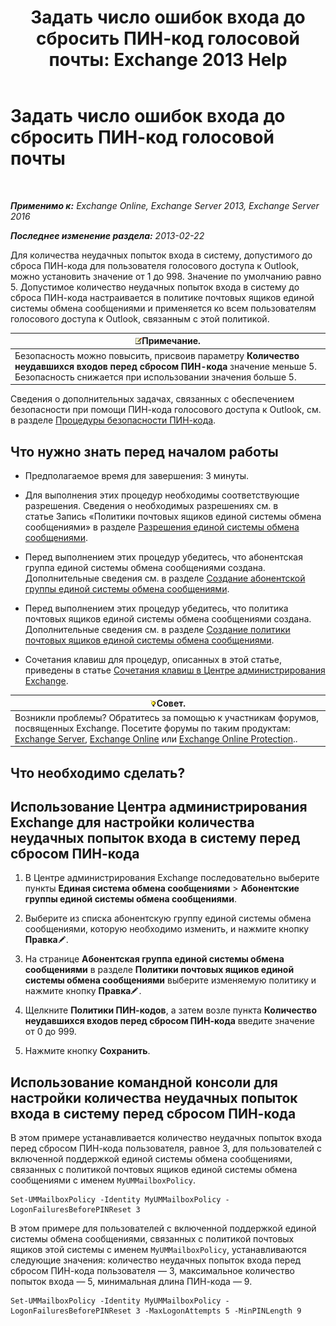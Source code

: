 ﻿---
title: 'Задать число ошибок входа до сбросить ПИН-код голосовой почты: Exchange 2013 Help'
TOCTitle: Задать число ошибок входа до сбросить ПИН-код голосовой почты
ms:assetid: 4de38499-0a6f-4f00-8697-eeff805d7266
ms:mtpsurl: https://technet.microsoft.com/ru-ru/library/Aa997939(v=EXCHG.150)
ms:contentKeyID: 50556375
ms.date: 05/22/2018
mtps_version: v=EXCHG.150
ms.translationtype: MT
---

# Задать число ошибок входа до сбросить ПИН-код голосовой почты

 

_**Применимо к:** Exchange Online, Exchange Server 2013, Exchange Server 2016_

_**Последнее изменение раздела:** 2013-02-22_

Для количества неудачных попыток входа в систему, допустимого до сброса ПИН-кода для пользователя голосового доступа к Outlook, можно установить значение от 1 до 998. Значение по умолчанию равно 5. Допустимое количество неудачных попыток входа в систему до сброса ПИН-кода настраивается в политике почтовых ящиков единой системы обмена сообщениями и применяется ко всем пользователям голосового доступа к Outlook, связанным с этой политикой.

<table>
<thead>
<tr class="header">
<th><img src="images/JJ126620.note(EXCHG.150).gif" title="Примечание" alt="Примечание" />Примечание.</th>
</tr>
</thead>
<tbody>
<tr class="odd">
<td>Безопасность можно повысить, присвоив параметру <strong>Количество неудавшихся входов перед сбросом ПИН-кода</strong> значение меньше 5. Безопасность снижается при использовании значения больше 5.</td>
</tr>
</tbody>
</table>


Сведения о дополнительных задачах, связанных с обеспечением безопасности при помощи ПИН-кода голосового доступа к Outlook, см. в разделе [Процедуры безопасности ПИН-кода](pin-security-procedures-exchange-2013-help.md).

## Что нужно знать перед началом работы

  - Предполагаемое время для завершения: 3 минуты.

  - Для выполнения этих процедур необходимы соответствующие разрешения. Сведения о необходимых разрешениях см. в статье Запись «Политики почтовых ящиков единой системы обмена сообщениями» в разделе [Разрешения единой системы обмена сообщениями](unified-messaging-permissions-exchange-2013-help.md).

  - Перед выполнением этих процедур убедитесь, что абонентская группа единой системы обмена сообщениями создана. Дополнительные сведения см. в разделе [Создание абонентской группы единой системы обмена сообщениями](create-a-um-dial-plan-exchange-2013-help.md).

  - Перед выполнением этих процедур убедитесь, что политика почтовых ящиков единой системы обмена сообщениями создана. Дополнительные сведения см. в разделе [Создание политики почтовых ящиков единой системы обмена сообщениями](create-a-um-mailbox-policy-exchange-2013-help.md).

  - Сочетания клавиш для процедур, описанных в этой статье, приведены в статье [Сочетания клавиш в Центре администрирования Exchange](keyboard-shortcuts-in-the-exchange-admin-center-exchange-online-protection-help.md).

<table>
<thead>
<tr class="header">
<th><img src="images/Bb124558.tip(EXCHG.150).gif" title="Совет" alt="Совет" />Совет.</th>
</tr>
</thead>
<tbody>
<tr class="odd">
<td>Возникли проблемы? Обратитесь за помощью к участникам форумов, посвященных Exchange. Посетите форумы по таким продуктам: <a href="https://go.microsoft.com/fwlink/p/?linkid=60612">Exchange Server</a>, <a href="https://go.microsoft.com/fwlink/p/?linkid=267542">Exchange Online</a> или <a href="https://go.microsoft.com/fwlink/p/?linkid=285351">Exchange Online Protection</a>..</td>
</tr>
</tbody>
</table>


## Что необходимо сделать?

## Использование Центра администрирования Exchange для настройки количества неудачных попыток входа в систему перед сбросом ПИН-кода

1.  В Центре администрирования Exchange последовательно выберите пункты **Единая система обмена сообщениями** \> **Абонентские группы единой системы обмена сообщениями**.

2.  Выберите из списка абонентскую группу единой системы обмена сообщениями, которую необходимо изменить, и нажмите кнопку **Правка**![Значок редактирования](images/Bb124582.6f53ccb2-1f13-4c02-bea0-30690e6ea71d(EXCHG.150).gif "Значок редактирования").

3.  На странице **Абонентская группа единой системы обмена сообщениями** в разделе **Политики почтовых ящиков единой системы обмена сообщениями** выберите изменяемую политику и нажмите кнопку **Правка**![Значок редактирования](images/Bb124582.6f53ccb2-1f13-4c02-bea0-30690e6ea71d(EXCHG.150).gif "Значок редактирования").

4.  Щелкните **Политики ПИН-кодов**, а затем возле пункта **Количество неудавшихся входов перед сбросом ПИН-кода** введите значение от 0 до 999.

5.  Нажмите кнопку **Сохранить**.

## Использование командной консоли для настройки количества неудачных попыток входа в систему перед сбросом ПИН-кода

В этом примере устанавливается количество неудачных попыток входа перед сбросом ПИН-кода пользователя, равное 3, для пользователей с включенной поддержкой единой системы обмена сообщениями, связанных с политикой почтовых ящиков единой системы обмена сообщениями с именем `MyUMMailboxPolicy`.

    Set-UMMailboxPolicy -Identity MyUMMailboxPolicy -LogonFailuresBeforePINReset 3

В этом примере для пользователей с включенной поддержкой единой системы обмена сообщениями, связанных с политикой почтовых ящиков этой системы с именем `MyUMMailboxPolicy`, устанавливаются следующие значения: количество неудачных попыток входа перед сбросом ПИН-кода пользователя — 3, максимальное количество попыток входа — 5, минимальная длина ПИН-кода — 9.

    Set-UMMailboxPolicy -Identity MyUMMailboxPolicy -LogonFailuresBeforePINReset 3 -MaxLogonAttempts 5 -MinPINLength 9

